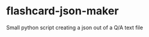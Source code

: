 flashcard-json-maker
====================

Small python script creating a json out of a Q/A text file
